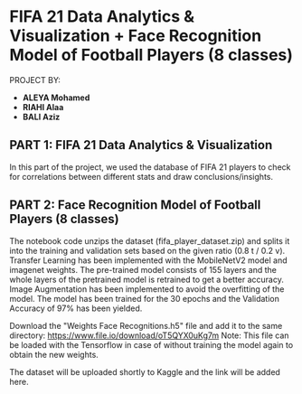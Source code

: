 # FIFA 21 Data Analytics & Visualization + Face Recognition Model of Football Players (8 classes)

PROJECT BY:

- **ALEYA Mohamed**
- **RIAHI Alaa**
- **BALI Aziz**

## PART 1: FIFA 21 Data Analytics & Visualization
In this part of the project, we used the database of FIFA 21 players to check for correlations between different stats and draw conclusions/insights.

## PART 2: Face Recognition Model of Football Players (8 classes)
The notebook code unzips the dataset (fifa_player_dataset.zip) and splits it into the training and validation sets based on the given ratio (0.8 t / 0.2 v). Transfer Learning has been implemented with the MobileNetV2 model and imagenet weights. The pre-trained model consists of 155 layers and the whole layers of the pretrained model is retrained to get a better accuracy. Image Augmentation has been implemented to avoid the overfitting of the model. The model has been trained for the 30 epochs and the Validation Accuracy of 97% has been yielded.

Download the "Weights Face Recognitions.h5" file and add it to the same directory: https://www.file.io/download/oT5QYX0uKg7m
Note: This file can be loaded with the Tensorflow in case of without training the model again to obtain the new weights.

The dataset will be uploaded shortly to Kaggle and the link will be added here.

